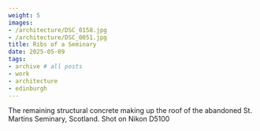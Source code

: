```yaml
---
weight: 5
images:
- /architecture/DSC_0158.jpg
- /architecture/DSC_0051.jpg
title: Ribs of a Seminary
date: 2025-05-09
tags:
- archive # all posts
- work
- architecture
- edinburgh
---
```


The remaining structural concrete making up the roof of the abandoned St. Martins Seminary, Scotland. Shot on Nikon D5100